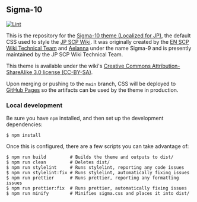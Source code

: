 ## Sigma-10

[![Lint](https://github.com/SCP-JP/sigma/actions/workflows/lint.yaml/badge.svg)](https://github.com/SCP-JP/sigma/actions/workflows/lint.yaml)

This is the repository for the [Sigma-10 theme (Localized for JP)](https://scp-jp.wikidot.com/theme:site), the default CSS used to style the [JP SCP Wiki](https://scp-jp.wikidot.com). It was originally created by the [EN SCP Wiki Technical Team](https://github.com/scpwiki) and [Aelanna](https://www.wikidot.com/user:info/aelanna) under the name Sigma-9 and is presently maintained by the JP SCP Wiki Technical Team.

This theme is available under the wiki's [Creative Commons Attribution-ShareAlike 3.0 license (CC-BY-SA)](https://creativecommons.org/licenses/by-sa/3.0/).

Upon merging or pushing to the `main` branch, CSS will be deployed to [GitHub Pages](https://scp-jp.github.io/sigma/) so the artifacts can be used by the theme in production.

### Local development

Be sure you have `npm` installed, and then set up the development dependencies:

```
$ npm install
```

Once this is configured, there are a few scripts you can take advantage of:

```
$ npm run build         # Builds the theme and outputs to dist/
$ npm run clean         # Deletes dist/
$ npm run stylelint     # Runs stylelint, reporting any code issues
$ npm run stylelint:fix # Runs stylelint, automatically fixing issues
$ npm run prettier      # Runs prettier, reporting any formatting issues
$ npm run prettier:fix  # Runs prettier, automatically fixing issues
$ npm run minify        # Minifies sigma.css and places it into dist/
```
